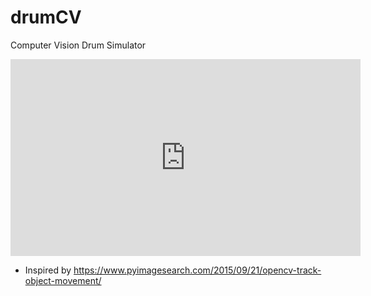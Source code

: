 # drumCV
Computer Vision Drum Simulator


<iframe width="560" height="315" src="https://www.youtube.com/embed/Ml6xNJcYsfQ" frameborder="0" allow="accelerometer; autoplay; encrypted-media; gyroscope; picture-in-picture" allowfullscreen></iframe>


* Inspired by https://www.pyimagesearch.com/2015/09/21/opencv-track-object-movement/ 
